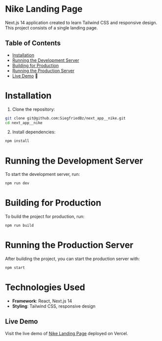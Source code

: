 # Nike Landing Page

Next.js 14 application created to learn Tailwind CSS and responsive design. This project consists of a single landing page.

## Table of Contents
- [Installation](#installation)
- [Running the Development Server](#running-the-development-server)
- [Building for Production](#building-for-production)
- [Running the Production Server](#running-the-production-server)
- [Live Demo](#live-demo) 🚀

# Installation

1. Clone the repository:
```bash
git clone git@github.com:SiegfriedBz/next_app__nike.git
cd next_app__nike
```

2. Install dependencies:
```bash
npm install
```
    
# Running the Development Server
To start the development server, run:

```bash
npm run dev
  ```

# Building for Production
To build the project for production, run:

```bash
npm run build
```

# Running the Production Server
After building the project, you can start the production server with:

```bash
npm start
```

# Technologies Used

- **Framework**: React, Next.js 14
- **Styling**: Tailwind CSS, responsive design


## Live Demo
Visit the live demo of [Nike Landing Page](https://nike-landing-vert.vercel.app/) deployed on Vercel.
